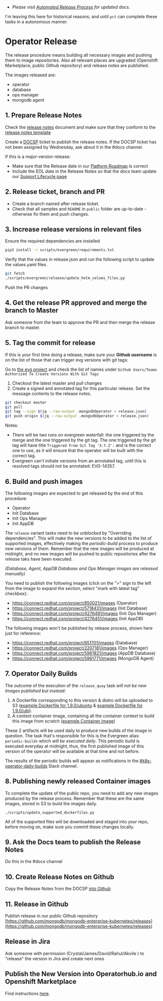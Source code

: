 * _Please visit [Automated Release Process](../../release.md) for updated docs._

I'm leaving this here for historical reasons; and until `pct` can complete these
tasks in a autonomous manner.

# Operator Release

The release procedure means building all necessary images and pushing them to
image repositories. Also all relevant places are upgraded (Openshift
Marketplace, public Github repository) and release notes are published.

The images released are:
- operator
- database
- ops manager
- mongodb agent


## 1. Prepare Release Notes

Check the [release notes](../../../RELEASE_NOTES.md) document and make sure that
they conform to the [release notes template](./release-notes-template.md)

Create a [DOCSP](https://jira.mongodb.org/secure/CreateIssue.jspa?issuetype=12507&pid=14181) ticket to publish the release notes. If the DOCSP ticket has not been assigned by
Wednesday, ask about it in the #docs channel.

If this is a major-version release:
* Make sure that the Release date in our [Platform Roadmap](https://docs.google.com/spreadsheets/d/1x5vfesgCaGJbFI07OPNRgOAxSIZIAxrJcRME8qjuvcw/edit#gid=0) is correct
* Include the EOL date in the Release Notes so
that the docs team update our [Support Lifecycle
page](https://docs.mongodb.com/kubernetes-operator/master/reference/support-lifecycle/#k8s-support-lifecycle)

## 2. Release ticket, branch and PR

* Create a branch named after release ticket.
* Check that all samples and `README` in `public` folder are up-to-date -
  otherwise fix them and push changes.

## 3. Increase release versions in relevant files

Ensure the required dependencies are installed
```bash
pip3 install -r scripts/evergreen/requirements.txt
```

Verify that the values in release.json and run the following script to update the values.yaml files.

```bash
git fetch
./scripts/evergreen/release/update_helm_values_files.py
```


Push the PR changes

## 4. Get the release PR approved and merge the branch to Master

Ask someone from the team to approve the PR and then merge the release branch to
master.

## 5. Tag the commit for release

If this is your first time doing a release, make sure your **Github username** is
on the list of those that can trigger evg versions with git tags:

Go to [the evg project](https://evergreen.mongodb.com/projects##ops-manager-kubernetes) and
check the list of names under `Github Users/Teams Authorized To Create Versions With Git Tags`

1. Checkout the latest master and pull changes
2. Create a signed and annotated tag for this particular release. Set the
   message contents to the release notes.

```bash
git checkout master
git pull
git tag --sign $(jq --raw-output .mongodbOperator < release.json)
git push origin $(jq --raw-output .mongodbOperator < release.json)
```

Notes:

* There will be two runs on evergreen waterfall: the one triggered by the merge
  and the one triggered by the git tag. The one triggered by the git tag will have
  title `Triggered From Git Tag 'X.Y.Z':` and is the correct one to use, as it
  will ensure that the operator will be built with the correct tag.
* Evergreen can't initiate versions from an annotated tag, until this is resolved
  tags should not be annotated: EVG-14357.

## 6. Build and push images

The following images are expected to get released by the end of this procedure:
* Operator
* Init Database
* Init Ops Manager
* Init AppDB

The `release` variant tasks need to be *unblocked* by "Overriding dependencies".
This will make the new versions to be added to the list of supported images,
effectively making the *periodic-build* process to produce new versions of them.
Remember that the new images will be produced at midnight, and no new images
will be pushed to public repositories after the *release* taks have been
executed.

*(Database, Agent, AppDB Database and Ops Manager images are released manually)*

You need to publish the following images (click on the ">" sign to the left from
 the image to expand the section, select "mark with latest tag" checkbox):

* https://connect.redhat.com/project/850021/images (Operator)
* https://connect.redhat.com/project/5718431/images (Init Database)
* https://connect.redhat.com/project/4276491/images (Init Ops Manager)
* https://connect.redhat.com/project/4276451/images (Init AppDB)

The following images won't be published by release process, shown here just for
reference:

* https://connect.redhat.com/project/851701/images (Database)
* https://connect.redhat.com/project/2207181/images (Ops Manager)
* https://connect.redhat.com/project/5961821/images (AppDB Database)
* https://connect.redhat.com/project/5961771/images (MongoDB Agent)


## 7. Operator Daily Builds

The outcome of the execution of the `release_quay`
task *will not be new Images published but instead*:

1. A Dockerfile corresponding to this version & distro will be uploaded to S3 ([example Dockerfile for 1.9.0/ubuntu](https://enterprise-operator-dockerfiles.s3.amazonaws.com/dockerfiles/mongodb-enterprise-operator/1.9.0/ubuntu/Dockerfile) & [example Dockerfile for 1.9.0/ubi](https://enterprise-operator-dockerfiles.s3.amazonaws.com/dockerfiles/mongodb-enterprise-operator/1.9.0/ubi/Dockerfile)).
2. A context container image, containing all the container context to build this image from scratch ([example Container image](https://quay.io/mongodb/mongodb-enterprise-operator:1.9.0-context))

These 2 artifacts will be used daily to produce new builds of the image in
question. The task that's responsible for this is the Evergreen alias:
`periodic-builds` which *will be executed daily*. This periodic build is
executed everyday at midnight, thus, the first published image of this version
of the operator will be available at that time and not before.

The results of the periodic builds will appear as notifications in the
[#k8s-operator-daily-builds](https://mongodb.slack.com/archives/C01HYH2KUJ1)
Slack channel.

## 8. Publishing newly released Container images

To complete the update of the public repo, you need to add any new images
produced by the release process. Remember that these are the same images,
stored in S3 to build the images daily.

    ./scripts/update_supported_dockerfiles.py

All of the supported files will be downloaded and staged into your repo, before
moving on, make sure you commit these changes locally.

## 9. Ask the Docs team to publish the Release Notes
Do this in the #docs channel

## 10. Create Release Notes on Github
Copy the Release Notes from the DOCSP [into Github](https://github.com/mongodb/mongodb-enterprise-kubernetes/releases/new)

## 11. Release in Github

Publish release in our public Github repository
[https://github.com/mongodb/mongodb-enterprise-kubernetes/releases](https://github.com/mongodb/mongodb-enterprise-kubernetes/releases)

## Release in Jira

Ask someone with permission (Crystal/James/David/Rahul/Akvile ) to "release" the version in Jira and create next ones

## Publish the New Version into Operatorhub.io and Openshift Marketplace

Find instructions [here](publishing-to-marketplaces.md).

